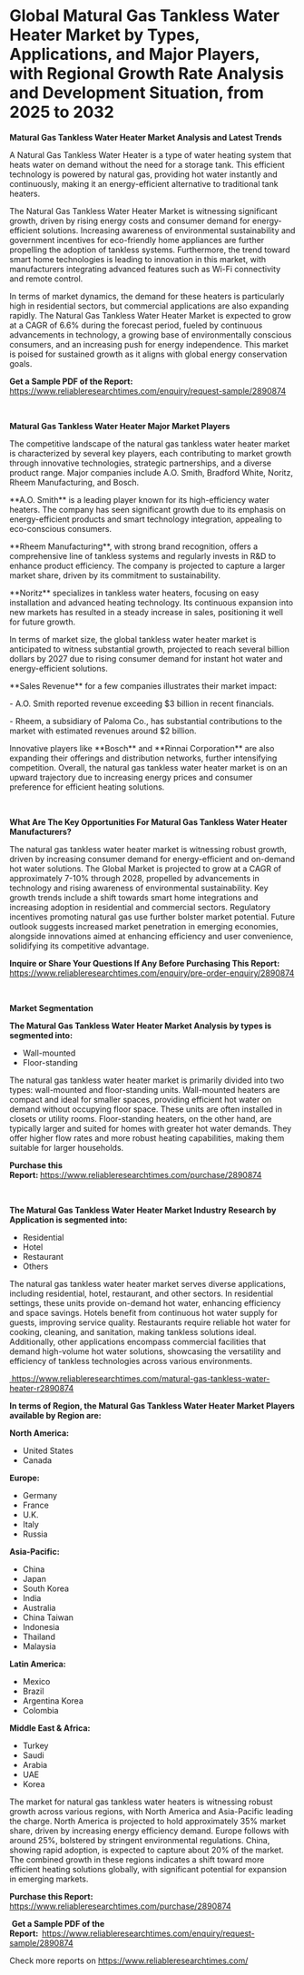 <p><h1>Global Matural Gas Tankless Water Heater Market by Types, Applications, and Major Players, with Regional Growth Rate Analysis and Development Situation, from 2025 to 2032</h1></p><p><strong>Matural Gas Tankless Water Heater Market Analysis and Latest Trends</strong></p>
<p><p>A Natural Gas Tankless Water Heater is a type of water heating system that heats water on demand without the need for a storage tank. This efficient technology is powered by natural gas, providing hot water instantly and continuously, making it an energy-efficient alternative to traditional tank heaters. </p><p>The Natural Gas Tankless Water Heater Market is witnessing significant growth, driven by rising energy costs and consumer demand for energy-efficient solutions. Increasing awareness of environmental sustainability and government incentives for eco-friendly home appliances are further propelling the adoption of tankless systems. Furthermore, the trend toward smart home technologies is leading to innovation in this market, with manufacturers integrating advanced features such as Wi-Fi connectivity and remote control.</p><p>In terms of market dynamics, the demand for these heaters is particularly high in residential sectors, but commercial applications are also expanding rapidly. The Natural Gas Tankless Water Heater Market is expected to grow at a CAGR of 6.6% during the forecast period, fueled by continuous advancements in technology, a growing base of environmentally conscious consumers, and an increasing push for energy independence. This market is poised for sustained growth as it aligns with global energy conservation goals.</p></p>
<p><strong>Get a Sample PDF of the Report:&nbsp;</strong> <a href="https://www.reliableresearchtimes.com/enquiry/request-sample/2890874?utm_campaign=3055&utm_medium=2&utm_source=Github&utm_content=ia&utm_term=14032025&utm_id=matural-gas-tankless-water-heater">https://www.reliableresearchtimes.com/enquiry/request-sample/2890874</a></p>
<p>&nbsp;</p>
<p><strong>Matural Gas Tankless Water Heater Major Market Players</strong></p>
<p><p>The competitive landscape of the natural gas tankless water heater market is characterized by several key players, each contributing to market growth through innovative technologies, strategic partnerships, and a diverse product range. Major companies include A.O. Smith, Bradford White, Noritz, Rheem Manufacturing, and Bosch.</p><p>**A.O. Smith** is a leading player known for its high-efficiency water heaters. The company has seen significant growth due to its emphasis on energy-efficient products and smart technology integration, appealing to eco-conscious consumers. </p><p>**Rheem Manufacturing**, with strong brand recognition, offers a comprehensive line of tankless systems and regularly invests in R&D to enhance product efficiency. The company is projected to capture a larger market share, driven by its commitment to sustainability.</p><p>**Noritz** specializes in tankless water heaters, focusing on easy installation and advanced heating technology. Its continuous expansion into new markets has resulted in a steady increase in sales, positioning it well for future growth.</p><p>In terms of market size, the global tankless water heater market is anticipated to witness substantial growth, projected to reach several billion dollars by 2027 due to rising consumer demand for instant hot water and energy-efficient solutions.</p><p>**Sales Revenue** for a few companies illustrates their market impact: </p><p>- A.O. Smith reported revenue exceeding $3 billion in recent financials.</p><p>- Rheem, a subsidiary of Paloma Co., has substantial contributions to the market with estimated revenues around $2 billion.</p><p>Innovative players like **Bosch** and **Rinnai Corporation** are also expanding their offerings and distribution networks, further intensifying competition. Overall, the natural gas tankless water heater market is on an upward trajectory due to increasing energy prices and consumer preference for efficient heating solutions.</p></p>
<p>&nbsp;</p>
<p><strong>What Are The Key Opportunities For Matural Gas Tankless Water Heater Manufacturers?</strong></p>
<p><p>The natural gas tankless water heater market is witnessing robust growth, driven by increasing consumer demand for energy-efficient and on-demand hot water solutions. The Global Market is projected to grow at a CAGR of approximately 7-10% through 2028, propelled by advancements in technology and rising awareness of environmental sustainability. Key growth trends include a shift towards smart home integrations and increasing adoption in residential and commercial sectors. Regulatory incentives promoting natural gas use further bolster market potential. Future outlook suggests increased market penetration in emerging economies, alongside innovations aimed at enhancing efficiency and user convenience, solidifying its competitive advantage.</p></p>
<p><strong>Inquire or Share Your Questions If Any Before Purchasing This Report:</strong> <a href="https://www.reliableresearchtimes.com/enquiry/pre-order-enquiry/2890874?utm_campaign=3055&utm_medium=2&utm_source=Github&utm_content=ia&utm_term=14032025&utm_id=matural-gas-tankless-water-heater">https://www.reliableresearchtimes.com/enquiry/pre-order-enquiry/2890874</a></p>
<p>&nbsp;</p>
<p><strong>Market Segmentation</strong></p>
<p><strong>The Matural Gas Tankless Water Heater Market Analysis by types is segmented into:</strong></p>
<p><ul><li>Wall-mounted</li><li>Floor-standing</li></ul></p>
<p><p>The natural gas tankless water heater market is primarily divided into two types: wall-mounted and floor-standing units. Wall-mounted heaters are compact and ideal for smaller spaces, providing efficient hot water on demand without occupying floor space. These units are often installed in closets or utility rooms. Floor-standing heaters, on the other hand, are typically larger and suited for homes with greater hot water demands. They offer higher flow rates and more robust heating capabilities, making them suitable for larger households.</p></p>
<p><strong>Purchase this Report:&nbsp;</strong><a href="https://www.reliableresearchtimes.com/purchase/2890874?utm_campaign=3055&utm_medium=2&utm_source=Github&utm_content=ia&utm_term=14032025&utm_id=matural-gas-tankless-water-heater">https://www.reliableresearchtimes.com/purchase/2890874</a></p>
<p>&nbsp;</p>
<p><strong>The Matural Gas Tankless Water Heater Market Industry Research by Application is segmented into:</strong></p>
<p><ul><li>Residential</li><li>Hotel</li><li>Restaurant</li><li>Others</li></ul></p>
<p><p>The natural gas tankless water heater market serves diverse applications, including residential, hotel, restaurant, and other sectors. In residential settings, these units provide on-demand hot water, enhancing efficiency and space savings. Hotels benefit from continuous hot water supply for guests, improving service quality. Restaurants require reliable hot water for cooking, cleaning, and sanitation, making tankless solutions ideal. Additionally, other applications encompass commercial facilities that demand high-volume hot water solutions, showcasing the versatility and efficiency of tankless technologies across various environments.</p></p>
<p><a href="https://www.reliableresearchtimes.com/matural-gas-tankless-water-heater-r2890874?utm_campaign=3055&utm_medium=2&utm_source=Github&utm_content=ia&utm_term=14032025&utm_id=matural-gas-tankless-water-heater">&nbsp;https://www.reliableresearchtimes.com/matural-gas-tankless-water-heater-r2890874</a></p>
<p><strong>In terms of Region, the Matural Gas Tankless Water Heater Market Players available by Region are:</strong></p>
<p>
    <p> <strong> North America: </strong>
        <ul>
            <li>United States</li>
            <li>Canada</li>
        </ul>
        </p> 
    <p> <strong> Europe: </strong>
        <ul>
            <li>Germany</li>
            <li>France</li>
            <li>U.K.</li>
            <li>Italy</li>
            <li>Russia</li>
        </ul>
        </p> 
    <p> <strong> Asia-Pacific: </strong>
        <ul>
            <li>China</li>
            <li>Japan</li>
            <li>South Korea</li>
            <li>India</li>
            <li>Australia</li>
            <li>China Taiwan</li>
            <li>Indonesia</li>
            <li>Thailand</li>
            <li>Malaysia</li>
        </ul>
        </p> 
    <p> <strong> Latin America: </strong>
        <ul>
            <li>Mexico</li>
            <li>Brazil</li>
            <li>Argentina Korea</li>
            <li>Colombia</li>
        </ul>
        </p> 
    <p> <strong> Middle East & Africa: </strong>
        <ul>
            <li>Turkey</li>
            <li>Saudi</li>
            <li>Arabia</li>
            <li>UAE</li>
            <li>Korea</li>
        </ul>
    </p>
    </p>
<p><p>The market for natural gas tankless water heaters is witnessing robust growth across various regions, with North America and Asia-Pacific leading the charge. North America is projected to hold approximately 35% market share, driven by increasing energy efficiency demand. Europe follows with around 25%, bolstered by stringent environmental regulations. China, showing rapid adoption, is expected to capture about 20% of the market. The combined growth in these regions indicates a shift toward more efficient heating solutions globally, with significant potential for expansion in emerging markets.</p></p>
<p><strong>Purchase this Report: </strong><a href="https://www.reliableresearchtimes.com/purchase/2890874?utm_campaign=3055&utm_medium=2&utm_source=Github&utm_content=ia&utm_term=14032025&utm_id=matural-gas-tankless-water-heater">https://www.reliableresearchtimes.com/purchase/2890874</a></p>
<p>&nbsp;<strong>Get a Sample PDF of the Report:&nbsp;&nbsp;</strong><a href="https://www.reliableresearchtimes.com/enquiry/request-sample/2890874?utm_campaign=3055&utm_medium=2&utm_source=Github&utm_content=ia&utm_term=14032025&utm_id=matural-gas-tankless-water-heater">https://www.reliableresearchtimes.com/enquiry/request-sample/2890874</a></p>
<p><strong></strong></p>
<p>Check more reports on <a href="https://www.reliableresearchtimes.com/?utm_campaign=3055&utm_medium=2&utm_source=Github&utm_content=ia&utm_term=14032025&utm_id=matural-gas-tankless-water-heater">https://www.reliableresearchtimes.com/</a></p>